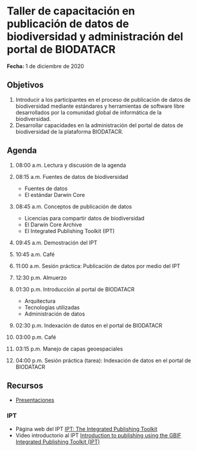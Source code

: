 # Taller de capacitación en publicación de datos de biodiversidad y administración del portal de BIODATACR

**Fecha:** 1 de diciembre de 2020

## Objetivos

1. Introducir a los participantes en el proceso de publicación de datos de biodiversidad mediante estándares y herramientas de software libre desarrollados por la comunidad global de informática de la biodiversidad.
2. Desarrollar capacidades en la administración del portal de datos de biodiversidad de la plataforma BIODATACR.

## Agenda

01. 08:00 a.m. Lectura y discusión de la agenda

02. 08:15 a.m. Fuentes de datos de biodiversidad
    * Fuentes de datos
    * El estándar Darwin Core
    
03. 08:45 a.m. Conceptos de publicación de datos
    * Licencias para compartir datos de biodiversidad
    * El Darwin Core Archive
    * El Integrated Publishing Toolkit (IPT)
    
04. 09:45 a.m. Demostración del IPT

05. 10:45 a.m. Café
06. 11:00 a.m. Sesión práctica: Publicación de datos por medio del IPT

07. 12:30 p.m. Almuerzo

08. 01:30 p.m. Introducción al portal de BIODATACR
    * Arquitectura
    * Tecnologías utilizadas
    * Administración de datos
    
09. 02:30 p.m. Indexación de datos en el portal de BIODATACR

10. 03:00 p.m. Café

11. 03:15 p.m. Manejo de capas geoespaciales

12. 04:00 p.m. Sesión práctica (tarea): Indexación de datos en el portal de BIODATACR


## Recursos
* [Presentaciones](https://drive.google.com/drive/folders/1iOsUtpDz5K82K4llXS1nde5olNq56rFE?usp=sharing)
### IPT
* Página web del IPT
[IPT: The Integrated Publishing Toolkit](https://www.gbif.org/ipt/)
* Video introductorio al IPT
[Introduction to publishing using the GBIF Integrated Publishing Toolkit (IPT)](https://www.youtube.com/watch?v=eDH9IoTrMVE&feature=emb_logo)
